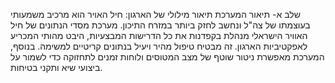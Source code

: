 
שלב א- תיאור המערכת 
תיאור מילולי של הארגון:
חיל האויר הוא מרכיב משמעותי בעוצמתו של צה"ל ונחשב לחזק ביותר במזרח התיכון.
מערכת מסדי הנתונים של חיל האוויר הישראלי מנהלת בקפדנות את כל הדרישות המבצעיות, היבט מהותי המכריע לאפקטיביות הארגון.
זה מבטיח טיפול מהיר ויעיל בנתונים קריטיים למשימה. בנוסף, המערכת מאפשרת ניטור שוטף של מצב המטוסים ולוחות זמנים לתחזוקה כדי לשמור על ביצועי שיא ותקני בטיחות.
